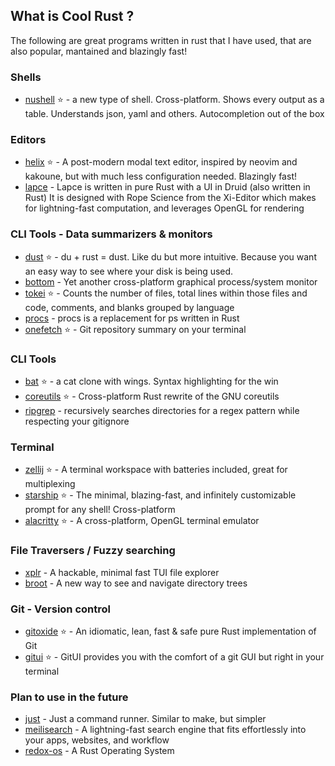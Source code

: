 ## What is Cool Rust ?
The following are great programs written in rust that I have used, that are also popular, mantained and blazingly fast!

### Shells
- [nushell](https://github.com/nushell/nushell) :star: - a new type of shell. Cross-platform. Shows every output as a table. Understands json, yaml and others. Autocompletion out of the box 

### Editors
- [helix](https://github.com/helix-editor/helix) :star: - A post-modern modal text editor, inspired by neovim and kakoune, but with much less configuration needed. Blazingly fast!
- [lapce](https://github.com/lapce/lapce) - Lapce is written in pure Rust with a UI in Druid (also written in Rust)
 It is designed with Rope Science from the Xi-Editor which makes for lightning-fast computation, and leverages OpenGL for rendering

### CLI Tools - Data summarizers & monitors
- [dust](https://github.com/bootandy/dust) :star: - du + rust = dust. Like du but more intuitive. Because you want an easy way to see where your disk is being used. 
- [bottom](https://github.com/ClementTsang/bottom) - Yet another cross-platform graphical process/system monitor
- [tokei](https://github.com/XAMPPRocky/tokei)  :star: - Counts the number of files, total lines within those files and code, comments, and blanks grouped by language
- [procs](https://github.com/dalance/procs) - procs is a replacement for ps written in Rust
- [onefetch](https://github.com/o2sh/onefetch)  :star: - Git repository summary on your terminal

### CLI Tools
- [bat](https://github.com/sharkdp/bat) :star: - a cat clone with wings. Syntax highlighting for the win
- [coreutils](https://github.com/uutils/coreutils) :star: - Cross-platform Rust rewrite of the GNU coreutils
- [ripgrep](https://github.com/BurntSushi/ripgrep) - recursively searches directories for a regex pattern while respecting your gitignore

### Terminal
- [zellij](https://github.com/zellij-org/zellij) :star: - A terminal workspace with batteries included, great for multiplexing
- [starship](https://github.com/starship/starship) :star: - The minimal, blazing-fast, and infinitely customizable prompt for any shell! Cross-platform
- [alacritty](https://github.com/alacritty/alacritty) :star: - A cross-platform, OpenGL terminal emulator

### File Traversers / Fuzzy searching
- [xplr](https://github.com/sayanarijit/xplr) - A hackable, minimal fast TUI file explorer
- [broot](https://github.com/Canop/broot) - A new way to see and navigate directory trees

### Git - Version control
- [gitoxide](https://github.com/Byron/gitoxide) :star: -  An idiomatic, lean, fast & safe pure Rust implementation of Git 
- [gitui](https://github.com/extrawurst/gitui) :star: - GitUI provides you with the comfort of a git GUI but right in your terminal

### Plan to use in the future
- [just](https://github.com/casey/just) - Just a command runner. Similar to make, but simpler
- [meilisearch](https://github.com/meilisearch/meilisearch) -  A lightning-fast search engine that fits effortlessly into your apps, websites, and workflow
- [redox-os](https://gitlab.redox-os.org/redox-os/redox) - A Rust Operating System
